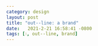 ```yaml
---
category: design
layout: post
title: "out--line: a brand"
date:   2021-2-21 16:58:41 -0800
tags: [💧, out--line, brand]
---
```


